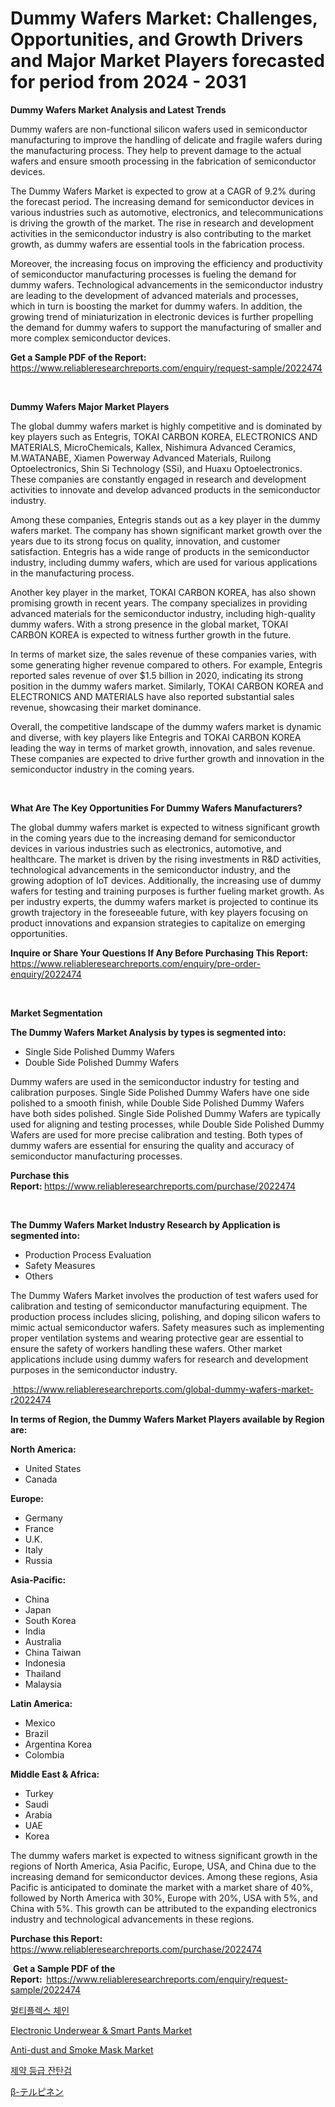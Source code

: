<p><h1>Dummy Wafers Market: Challenges, Opportunities, and Growth Drivers and Major Market Players forecasted for period from 2024 - 2031</h1></p><p><strong>Dummy Wafers Market Analysis and Latest Trends</strong></p>
<p><p>Dummy wafers are non-functional silicon wafers used in semiconductor manufacturing to improve the handling of delicate and fragile wafers during the manufacturing process. They help to prevent damage to the actual wafers and ensure smooth processing in the fabrication of semiconductor devices.</p><p>The Dummy Wafers Market is expected to grow at a CAGR of 9.2% during the forecast period. The increasing demand for semiconductor devices in various industries such as automotive, electronics, and telecommunications is driving the growth of the market. The rise in research and development activities in the semiconductor industry is also contributing to the market growth, as dummy wafers are essential tools in the fabrication process.</p><p>Moreover, the increasing focus on improving the efficiency and productivity of semiconductor manufacturing processes is fueling the demand for dummy wafers. Technological advancements in the semiconductor industry are leading to the development of advanced materials and processes, which in turn is boosting the market for dummy wafers. In addition, the growing trend of miniaturization in electronic devices is further propelling the demand for dummy wafers to support the manufacturing of smaller and more complex semiconductor devices.</p></p>
<p><strong>Get a Sample PDF of the Report:&nbsp;</strong> <a href="https://www.reliableresearchreports.com/enquiry/request-sample/2022474">https://www.reliableresearchreports.com/enquiry/request-sample/2022474</a></p>
<p>&nbsp;</p>
<p><strong>Dummy Wafers Major Market Players</strong></p>
<p><p>The global dummy wafers market is highly competitive and is dominated by key players such as Entegris, TOKAI CARBON KOREA, ELECTRONICS AND MATERIALS, MicroChemicals, Kallex, Nishimura Advanced Ceramics, M.WATANABE, Xiamen Powerway Advanced Materials, Ruilong Optoelectronics, Shin Si Technology (SSi), and Huaxu Optoelectronics. These companies are constantly engaged in research and development activities to innovate and develop advanced products in the semiconductor industry.</p><p>Among these companies, Entegris stands out as a key player in the dummy wafers market. The company has shown significant market growth over the years due to its strong focus on quality, innovation, and customer satisfaction. Entegris has a wide range of products in the semiconductor industry, including dummy wafers, which are used for various applications in the manufacturing process.</p><p>Another key player in the market, TOKAI CARBON KOREA, has also shown promising growth in recent years. The company specializes in providing advanced materials for the semiconductor industry, including high-quality dummy wafers. With a strong presence in the global market, TOKAI CARBON KOREA is expected to witness further growth in the future.</p><p>In terms of market size, the sales revenue of these companies varies, with some generating higher revenue compared to others. For example, Entegris reported sales revenue of over $1.5 billion in 2020, indicating its strong position in the dummy wafers market. Similarly, TOKAI CARBON KOREA and ELECTRONICS AND MATERIALS have also reported substantial sales revenue, showcasing their market dominance.</p><p>Overall, the competitive landscape of the dummy wafers market is dynamic and diverse, with key players like Entegris and TOKAI CARBON KOREA leading the way in terms of market growth, innovation, and sales revenue. These companies are expected to drive further growth and innovation in the semiconductor industry in the coming years.</p></p>
<p>&nbsp;</p>
<p><strong>What Are The Key Opportunities For Dummy Wafers Manufacturers?</strong></p>
<p><p>The global dummy wafers market is expected to witness significant growth in the coming years due to the increasing demand for semiconductor devices in various industries such as electronics, automotive, and healthcare. The market is driven by the rising investments in R&D activities, technological advancements in the semiconductor industry, and the growing adoption of IoT devices. Additionally, the increasing use of dummy wafers for testing and training purposes is further fueling market growth. As per industry experts, the dummy wafers market is projected to continue its growth trajectory in the foreseeable future, with key players focusing on product innovations and expansion strategies to capitalize on emerging opportunities.</p></p>
<p><strong>Inquire or Share Your Questions If Any Before Purchasing This Report:</strong> <a href="https://www.reliableresearchreports.com/enquiry/pre-order-enquiry/2022474">https://www.reliableresearchreports.com/enquiry/pre-order-enquiry/2022474</a></p>
<p>&nbsp;</p>
<p><strong>Market Segmentation</strong></p>
<p><strong>The Dummy Wafers Market Analysis by types is segmented into:</strong></p>
<p><ul><li>Single Side Polished Dummy Wafers</li><li>Double Side Polished Dummy Wafers</li></ul></p>
<p><p>Dummy wafers are used in the semiconductor industry for testing and calibration purposes. Single Side Polished Dummy Wafers have one side polished to a smooth finish, while Double Side Polished Dummy Wafers have both sides polished. Single Side Polished Dummy Wafers are typically used for aligning and testing processes, while Double Side Polished Dummy Wafers are used for more precise calibration and testing. Both types of dummy wafers are essential for ensuring the quality and accuracy of semiconductor manufacturing processes.</p></p>
<p><strong>Purchase this Report:&nbsp;</strong><a href="https://www.reliableresearchreports.com/purchase/2022474">https://www.reliableresearchreports.com/purchase/2022474</a></p>
<p>&nbsp;</p>
<p><strong>The Dummy Wafers Market Industry Research by Application is segmented into:</strong></p>
<p><ul><li>Production Process Evaluation</li><li>Safety Measures</li><li>Others</li></ul></p>
<p><p>The Dummy Wafers Market involves the production of test wafers used for calibration and testing of semiconductor manufacturing equipment. The production process includes slicing, polishing, and doping silicon wafers to mimic actual semiconductor wafers. Safety measures such as implementing proper ventilation systems and wearing protective gear are essential to ensure the safety of workers handling these wafers. Other market applications include using dummy wafers for research and development purposes in the semiconductor industry.</p></p>
<p><a href="https://www.reliableresearchreports.com/global-dummy-wafers-market-r2022474">&nbsp;https://www.reliableresearchreports.com/global-dummy-wafers-market-r2022474</a></p>
<p><strong>In terms of Region, the Dummy Wafers Market Players available by Region are:</strong></p>
<p>
    <p> <strong> North America: </strong>
        <ul>
            <li>United States</li>
            <li>Canada</li>
        </ul>
        </p> 
    <p> <strong> Europe: </strong>
        <ul>
            <li>Germany</li>
            <li>France</li>
            <li>U.K.</li>
            <li>Italy</li>
            <li>Russia</li>
        </ul>
        </p> 
    <p> <strong> Asia-Pacific: </strong>
        <ul>
            <li>China</li>
            <li>Japan</li>
            <li>South Korea</li>
            <li>India</li>
            <li>Australia</li>
            <li>China Taiwan</li>
            <li>Indonesia</li>
            <li>Thailand</li>
            <li>Malaysia</li>
        </ul>
        </p> 
    <p> <strong> Latin America: </strong>
        <ul>
            <li>Mexico</li>
            <li>Brazil</li>
            <li>Argentina Korea</li>
            <li>Colombia</li>
        </ul>
        </p> 
    <p> <strong> Middle East & Africa: </strong>
        <ul>
            <li>Turkey</li>
            <li>Saudi</li>
            <li>Arabia</li>
            <li>UAE</li>
            <li>Korea</li>
        </ul>
    </p>
    </p>
<p><p>The dummy wafers market is expected to witness significant growth in the regions of North America, Asia Pacific, Europe, USA, and China due to the increasing demand for semiconductor devices. Among these regions, Asia Pacific is anticipated to dominate the market with a market share of 40%, followed by North America with 30%, Europe with 20%, USA with 5%, and China with 5%. This growth can be attributed to the expanding electronics industry and technological advancements in these regions.</p></p>
<p><strong>Purchase this Report: </strong><a href="https://www.reliableresearchreports.com/purchase/2022474">https://www.reliableresearchreports.com/purchase/2022474</a></p>
<p>&nbsp;<strong>Get a Sample PDF of the Report:&nbsp;&nbsp;</strong><a href="https://www.reliableresearchreports.com/enquiry/request-sample/2022474">https://www.reliableresearchreports.com/enquiry/request-sample/2022474</a></p>
<p><strong></strong></p>
<p><p><a href="https://github.com/amuji413411/Market-Research-Report-List-1/blob/main/8940012156878.md">멀티플렉스 체인</a></p><p><a href="https://github.com/ashman753/Market-Research-Report-List-1/blob/main/electronic-underwear-smart-pants-market.md">Electronic Underwear & Smart Pants Market</a></p><p><a href="https://github.com/LibbySpencer2018/Market-Research-Report-List-1/blob/main/anti-dust-and-smoke-mask-market.md">Anti-dust and Smoke Mask Market</a></p><p><a href="https://medium.com/@dandier2003/%EA%B8%80%EB%A1%9C%EB%B2%8C-%EC%A0%9C%EC%95%BD-%EB%93%B1%EA%B8%89-%EC%9E%90%EC%82%B0%EA%B2%80%EB%9E%A8-%EC%8B%9C%EC%9E%A5-%EA%B7%9C%EB%AA%A8-%EB%B0%8F-%EC%A0%90%EC%9C%A0%EC%9C%A8-%EB%B6%84%EC%84%9D-%EC%A0%9C%ED%92%88-%EC%9C%A0%ED%98%95-%EC%9D%91%EC%9A%A9-%EB%B6%84%EC%95%BC-%EC%A7%80%EC%97%AD%EB%B3%84-%EC%98%88%EC%83%81-2024-2031-3f8ed874ebb8">제약 등급 잔탄검</a></p><p><a href="https://github.com/Alenaieme/Market-Research-Report-List-1/blob/main/3628208147668.md">β-テルピネン</a></p></p>